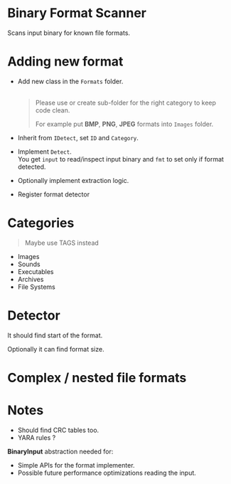 # Binary Format Scanner

Scans input binary for known file formats.

# Adding new format

- Add new class in the ``Formats`` folder.<br/><br/>
  > Please use or create sub-folder for the right category to keep code clean.
  >
  > For example put **BMP**, **PNG**, **JPEG** formats into ``Images`` folder.

- Inherit from ``IDetect``, set ``ID`` and ``Category``. 

- Implement ``Detect``.<br/>
  You get ``input`` to read/inspect input binary and ``fmt`` to set only if format detected.

- Optionally implement extraction logic.

- Register format detector

# Categories

> Maybe use TAGS instead

- Images
- Sounds
- Executables
- Archives
- File Systems

# Detector

It should find start of the format.

Optionally it can find format size.

# Complex / nested file formats

# Notes

- Should find CRC tables too.
- YARA rules ?

**BinaryInput** abstraction needed for:

- Simple APIs for the format implementer.
- Possible future performance optimizations reading the input.